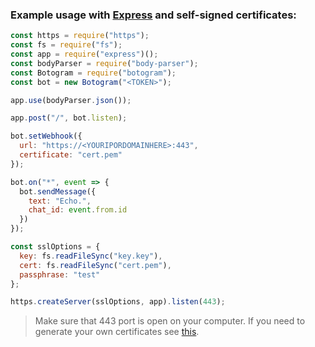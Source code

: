 ### Example usage with [Express](https://www.npmjs.com/package/express) and self-signed certificates:

```javascript
const https = require("https");
const fs = require("fs");
const app = require("express")();
const bodyParser = require("body-parser");
const Botogram = require("botogram");
const bot = new Botogram("<TOKEN>");

app.use(bodyParser.json());

app.post("/", bot.listen);

bot.setWebhook({
  url: "https://<YOURIPORDOMAINHERE>:443",
  certificate: "cert.pem"
});

bot.on("*", event => {
  bot.sendMessage({
    text: "Echo.",
    chat_id: event.from.id
  })
});

const sslOptions = {
  key: fs.readFileSync("key.key"),
  cert: fs.readFileSync("cert.pem"),
  passphrase: "test"
};

https.createServer(sslOptions, app).listen(443);
```

> Make sure that 443 port is open on your computer. If you need to generate your own certificates see [this](https://core.telegram.org/bots/self-signed).